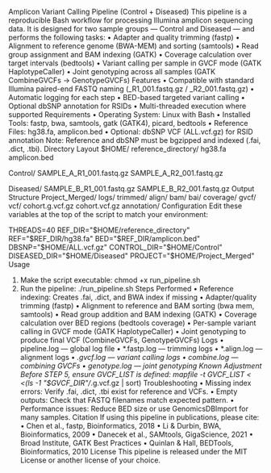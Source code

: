 Amplicon Variant Calling Pipeline (Control + Diseased)
This pipeline is a reproducible Bash workflow for processing Illumina amplicon sequencing data. It is designed for two sample groups — Control and Diseased — and performs the following tasks:
• Adapter and quality trimming (fastp)
• Alignment to reference genome (BWA-MEM) and sorting (samtools)
• Read group assignment and BAM indexing (GATK)
• Coverage calculation over target intervals (bedtools)
• Variant calling per sample in GVCF mode (GATK HaplotypeCaller)
• Joint genotyping across all samples (GATK CombineGVCFs → GenotypeGVCFs)
Features
• Compatible with standard Illumina paired-end FASTQ naming (_R1_001.fastq.gz / _R2_001.fastq.gz)
• Automatic logging for each step
• BED-based targeted variant calling
• Optional dbSNP annotation for RSIDs
• Multi-threaded execution where supported
Requirements
• Operating System: Linux with Bash
• Installed Tools: fastp, bwa, samtools, gatk (GATK4), picard, bedtools
• Reference Files: hg38.fa, amplicon.bed
• Optional: dbSNP VCF (ALL.vcf.gz) for RSID annotation
Note: Reference and dbSNP must be bgzipped and indexed (.fai, .dict, .tbi).
Directory Layout
$HOME/
  reference_directory/
    hg38.fa
    amplicon.bed

  Control/
    SAMPLE_A_R1_001.fastq.gz
    SAMPLE_A_R2_001.fastq.gz

  Diseased/
    SAMPLE_B_R1_001.fastq.gz
    SAMPLE_B_R2_001.fastq.gz
Output Structure
Project_Merged/
  logs/
  trimmed/
  align/
    bam/
    bai/
  coverage/
  gvcf/
  vcf/
    cohort.g.vcf.gz
    cohort.vcf.gz
  annotation/
Configuration
Edit these variables at the top of the script to match your environment:

THREADS=40
REF_DIR="$HOME/reference_directory"
REF="$REF_DIR/hg38.fa"
BED="$REF_DIR/amplicon.bed"
DBSNP="$HOME/ALL.vcf.gz"
CONTROL_DIR="$HOME/Control"
DISEASED_DIR="$HOME/Diseased"
PROJECT="$HOME/Project_Merged"
Usage
1. Make the script executable:
   chmod +x run_pipeline.sh
2. Run the pipeline:
   ./run_pipeline.sh
Steps Performed
• Reference indexing: Creates .fai, .dict, and BWA index if missing
• Adapter/quality trimming (fastp)
• Alignment to reference and BAM sorting (bwa mem, samtools)
• Read group addition and BAM indexing (GATK)
• Coverage calculation over BED regions (bedtools coverage)
• Per-sample variant calling in GVCF mode (GATK HaplotypeCaller)
• Joint genotyping to produce final VCF (CombineGVCFs, GenotypeGVCFs)
Logs
• pipeline.log — global log file
• *.fastp.log — trimming logs
• *.align.log — alignment logs
• *.gvcf.log — variant calling logs
• combine.log — combining GVCFs
• genotype.log — joint genotyping
Known Adjustment
Before STEP 5, ensure GVCF_LIST is defined:
mapfile -t GVCF_LIST < <(ls -1 "$GVCF_DIR"/*.g.vcf.gz | sort)
Troubleshooting
• Missing index errors: Verify .fai, .dict, .tbi exist for reference and VCFs.
• Empty outputs: Check that FASTQ filenames match expected pattern.
• Performance issues: Reduce BED size or use GenomicsDBImport for many samples.
Citation
If using this pipeline in publications, please cite:
• Chen et al., fastp, Bioinformatics, 2018
• Li & Durbin, BWA, Bioinformatics, 2009
• Danecek et al., SAMtools, GigaScience, 2021
• Broad Institute, GATK Best Practices
• Quinlan & Hall, BEDTools, Bioinformatics, 2010
License
This pipeline is released under the MIT License or another license of your choice.
